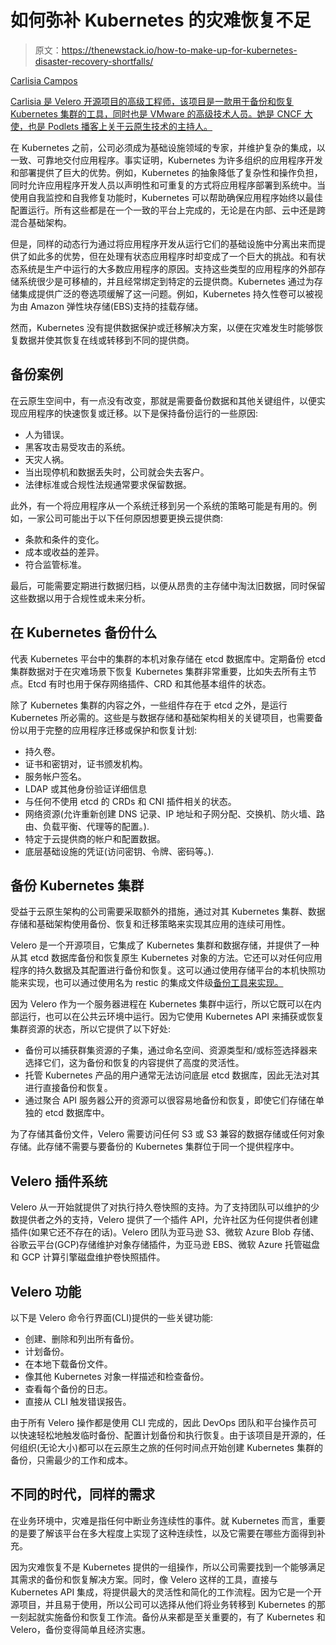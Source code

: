 # 如何弥补 Kubernetes 的灾难恢复不足

> 原文：<https://thenewstack.io/how-to-make-up-for-kubernetes-disaster-recovery-shortfalls/>

[](https://www.linkedin.com/in/carlisia/)

[Carlisia Campos](https://www.linkedin.com/in/carlisia/)

[Carlisia 是 Velero 开源项目的高级工程师，该项目是一款用于备份和恢复 Kubernetes 集群的工具，同时也是 VMware 的高级技术人员。她是 CNCF 大使，也是 Podlets 播客上关于云原生技术的主持人。](https://www.linkedin.com/in/carlisia/)

[](https://www.linkedin.com/in/carlisia/)[](https://www.linkedin.com/in/carlisia/)

在 Kubernetes 之前，公司必须成为基础设施领域的专家，并维护复杂的集成，以一致、可靠地交付应用程序。事实证明，Kubernetes 为许多组织的应用程序开发和部署提供了巨大的优势。例如，Kubernetes 的抽象降低了复杂性和操作负担，同时允许应用程序开发人员以声明性和可重复的方式将应用程序部署到系统中。当使用自我监控和自我修复功能时，Kubernetes 可以帮助确保应用程序始终以最佳配置运行。所有这些都是在一个一致的平台上完成的，无论是在内部、云中还是跨混合基础架构。

但是，同样的动态行为通过将应用程序开发从运行它们的基础设施中分离出来而提供了如此多的优势，但在处理有状态应用程序时却变成了一个巨大的挑战。和有状态系统是生产中运行的大多数应用程序的原因。支持这些类型的应用程序的外部存储系统很少是可移植的，并且经常绑定到特定的云提供商。Kubernetes 通过为存储集成提供广泛的卷选项缓解了这一问题。例如，Kubernetes 持久性卷可以被视为由 Amazon 弹性块存储(EBS)支持的挂载存储。

然而，Kubernetes 没有提供数据保护或迁移解决方案，以便在灾难发生时能够恢复数据并使其恢复在线或转移到不同的提供商。

## 备份案例

在云原生空间中，有一点没有改变，那就是需要备份数据和其他关键组件，以便实现应用程序的快速恢复或迁移。以下是保持备份运行的一些原因:

*   人为错误。
*   黑客攻击易受攻击的系统。
*   天灾人祸。
*   当出现停机和数据丢失时，公司就会失去客户。
*   法律标准或合规性法规通常要求保留数据。

此外，有一个将应用程序从一个系统迁移到另一个系统的策略可能是有用的。例如，一家公司可能出于以下任何原因想要更换云提供商:

*   条款和条件的变化。
*   成本或收益的差异。
*   符合监管标准。

最后，可能需要定期进行数据归档，以便从昂贵的主存储中淘汰旧数据，同时保留这些数据以用于合规性或未来分析。

## 在 Kubernetes 备份什么

代表 Kubernetes 平台中的集群的本机对象存储在 etcd 数据库中。定期备份 etcd 集群数据对于在灾难场景下恢复 Kubernetes 集群非常重要，比如失去所有主节点。Etcd 有时也用于保存网络插件、CRD 和其他基本组件的状态。

除了 Kubernetes 集群的内容之外，一些组件存在于 etcd 之外，是运行 Kubernetes 所必需的。这些是与数据存储和基础架构相关的关键项目，也需要备份以用于完整的应用程序迁移或保护和恢复计划:

*   持久卷。
*   证书和密钥对，证书颁发机构。
*   服务帐户签名。
*   LDAP 或其他身份验证详细信息
*   与任何不使用 etcd 的 CRDs 和 CNI 插件相关的状态。
*   网络资源(允许重新创建 DNS 记录、IP 地址和子网分配、交换机、防火墙、路由、负载平衡、代理等的配置。).
*   特定于云提供商的帐户和配置数据。
*   底层基础设施的凭证(访问密钥、令牌、密码等。).

## 备份 Kubernetes 集群

受益于云原生架构的公司需要采取额外的措施，通过对其 Kubernetes 集群、数据存储和基础架构使用备份、恢复和迁移策略来实现其应用的连续可用性。

Velero 是一个开源项目，它集成了 Kubernetes 集群和数据存储，并提供了一种从其 etcd 数据库备份和恢复原生 Kubernetes 对象的方法。它还可以对任何应用程序的持久数据及其配置进行备份和恢复。这可以通过使用存储平台的本机快照功能来实现，也可以通过使用名为 restic 的集成文件级[备份工具来实现。](https://restic.net/)

因为 Velero 作为一个服务器进程在 Kubernetes 集群中运行，所以它既可以在内部运行，也可以在公共云环境中运行。因为它使用 Kubernetes API 来捕获或恢复集群资源的状态，所以它提供了以下好处:

*   备份可以捕获群集资源的子集，通过命名空间、资源类型和/或标签选择器来选择它们，这为备份和恢复的内容提供了高度的灵活性。
*   托管 Kubernetes 产品的用户通常无法访问底层 etcd 数据库，因此无法对其进行直接备份和恢复。
*   通过聚合 API 服务器公开的资源可以很容易地备份和恢复，即使它们存储在单独的 etcd 数据库中。

为了存储其备份文件，Velero 需要访问任何 S3 或 S3 兼容的数据存储或任何对象存储。此存储不需要与要备份的 Kubernetes 集群位于同一个提供程序中。

## Velero 插件系统

Velero 从一开始就提供了对执行持久卷快照的支持。为了支持团队可以维护的少数提供者之外的支持，Velero 提供了一个插件 API，允许社区为任何提供者创建插件(如果它还不存在的话)。Velero 团队为亚马逊 S3、微软 Azure Blob 存储、谷歌云平台(GCP)存储维护对象存储插件，为亚马逊 EBS、微软 Azure 托管磁盘和 GCP 计算引擎磁盘维护卷快照插件。

## Velero 功能

以下是 Velero 命令行界面(CLI)提供的一些关键功能:

*   创建、删除和列出所有备份。
*   计划备份。
*   在本地下载备份文件。
*   像其他 Kubernetes 对象一样描述和检查备份。
*   查看每个备份的日志。
*   直接从 CLI 触发错误报告。

由于所有 Velero 操作都是使用 CLI 完成的，因此 DevOps 团队和平台操作员可以快速轻松地触发临时备份、配置计划备份和执行恢复。由于该项目是开源的，任何组织(无论大小)都可以在云原生之旅的任何时间点开始创建 Kubernetes 集群的备份，只需最少的工作和成本。

## 不同的时代，同样的需求

在业务环境中，灾难是指任何中断业务连续性的事件。就 Kubernetes 而言，重要的是要了解该平台在多大程度上实现了这种连续性，以及它需要在哪些方面得到补充。

因为灾难恢复不是 Kubernetes 提供的一组操作，所以公司需要找到一个能够满足其需求的备份和恢复解决方案。同时，像 Velero 这样的工具，直接与 Kubernetes API 集成，将提供最大的灵活性和简化的工作流程。因为它是一个开源项目，并且易于使用，所以公司可以选择从他们将业务转移到 Kubernetes 的那一刻起就实施备份和恢复工作流。备份从来都是至关重要的，有了 Kubernetes 和 Velero，备份变得简单且经济实惠。

<svg xmlns:xlink="http://www.w3.org/1999/xlink" viewBox="0 0 68 31" version="1.1"><title>Group</title> <desc>Created with Sketch.</desc></svg>